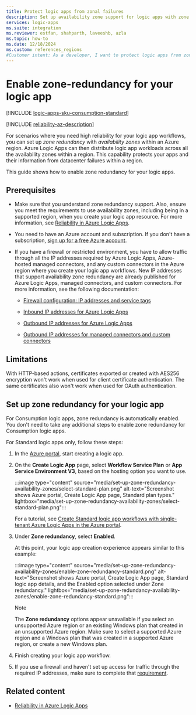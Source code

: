 ```yaml
---
title: Protect logic apps from zonal failures
description: Set up availability zone support for logic apps with zone redundancy for business continuity and disaster recovery.
services: logic-apps
ms.suite: integration
ms.reviewer: estfan, shahparth, laveeshb, azla
ms.topic: how-to
ms.date: 12/18/2024
ms.custom: references_regions
#Customer intent: As a developer, I want to protect logic apps from zonal failures by setting up availability zones and zone redundancy.
---
```


# Enable zone-redundancy for your logic app

[!INCLUDE [logic-apps-sku-consumption-standard](../../includes/logic-apps-sku-consumption-standard.md)]

[!INCLUDE [reliability-az-description](../reliability/includes/reliability-availability-zone-description-include.md)]

For scenarios where you need high reliability for your logic app workflows, you can set up *zone redundancy* with *availability zones* within an Azure region. Azure Logic Apps can then distribute logic app workloads across all the availability zones within a region. This capability protects your apps and their information from datacenter failures within a region.

This guide shows how to enable zone redundancy for your logic apps.

## Prerequisites

- Make sure that you understand zone redundancy support. Also, ensure you meet the requirements to use availability zones, including being in a supported region, when you create your logic app resource. For more information, see [Reliability in Azure Logic Apps](../reliability/reliability-logic-apps.md#availability-zone-support).

- You need to have an Azure account and subscription. If you don't have a subscription, [sign up for a free Azure account](https://azure.microsoft.com/pricing/purchase-options/azure-account?WT.mc_id=A261C142F).

- If you have a firewall or restricted environment, you have to allow traffic through all the IP addresses required by Azure Logic Apps, Azure-hosted managed connectors, and any custom connectors in the Azure region where you create your logic app workflows. New IP addresses that support availability zone redundancy are already published for Azure Logic Apps, managed connectors, and custom connectors. For more information, see the following documentation:

  - [Firewall configuration: IP addresses and service tags](logic-apps-limits-and-config.md#firewall-ip-configuration)

  - [Inbound IP addresses for Azure Logic Apps](logic-apps-limits-and-config.md#inbound)

  - [Outbound IP addresses for Azure Logic Apps](logic-apps-limits-and-config.md#outbound)

  - [Outbound IP addresses for managed connectors and custom connectors](/connectors/common/outbound-ip-addresses)

## Limitations

With HTTP-based actions, certificates exported or created with AES256 encryption won't work when used for client certificate authentication. The same certificates also won't work when used for OAuth authentication.

## Set up zone redundancy for your logic app

For Consumption logic apps, zone redundancy is automatically enabled. You don't need to take any additional steps to enable zone redundancy for Consumption logic apps.

For Standard logic apps only, follow these steps:

1. In the [Azure portal](https://portal.azure.com), start creating a logic app.

1. On the **Create Logic App** page, select **Workflow Service Plan** or **App Service Environment V3**, based on the hosting option you want to use.

   :::image type="content" source="media/set-up-zone-redundancy-availability-zones/select-standard-plan.png" alt-text="Screenshot shows Azure portal, Create Logic App page, Standard plan types." lightbox="media/set-up-zone-redundancy-availability-zones/select-standard-plan.png":::

   For a tutorial, see [Create Standard logic app workflows with single-tenant Azure Logic Apps in the Azure portal](create-single-tenant-workflows-azure-portal.md).

1. Under **Zone redundancy**, select **Enabled**.

   At this point, your logic app creation experience appears similar to this example:

   :::image type="content" source="media/set-up-zone-redundancy-availability-zones/enable-zone-redundancy-standard.png" alt-text="Screenshot shows Azure portal, Create Logic App page, Standard logic app details, and the Enabled option selected under Zone redundancy." lightbox="media/set-up-zone-redundancy-availability-zones/enable-zone-redundancy-standard.png":::

   > [!NOTE]
   >
   > The **Zone redundancy** options appear unavailable if you select an unsupported Azure region or an 
   > existing Windows plan that created in an unsupported Azure region. Make sure to select a supported 
   > Azure region and a Windows plan that was created in a supported Azure region, or create a new Windows plan.

1. Finish creating your logic app workflow.

1. If you use a firewall and haven't set up access for traffic through the required IP addresses, make sure to complete that [requirement](#prerequisites).

## Related content

- [Reliability in Azure Logic Apps](../reliability/reliability-logic-apps.md)
